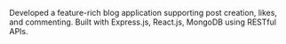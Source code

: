 Developed a feature-rich blog application supporting post creation, likes, and commenting.
Built with Express.js, React.js, MongoDB using RESTful APIs.
